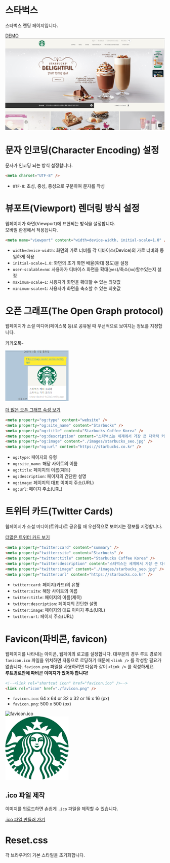 # 스타벅스
스타벅스 랜딩 페이지입니다.  

[DEMO](https://sharp-davinci-4c22a3.netlify.app)
![SHT_starbucks_main](./images/Starbucks_main.PNG)

# 문자 인코딩(Character Encoding) 설정
문자가 인코딩 되는 방식 설정합니다.
```html
<meta charset="UTF-8" />
```
- `UTF-8`: 초성, 중성, 종성으로 구분하여 문자를 작성

# 뷰포트(Viewport) 렌더링 방식 설정
웹페이지가 화면(Viewport)에 표현되는 방식을 설정합니다.  
모바일 환경에서 적용됩니다.

```html
<meta name="viewport" content="width=device-width, initial-scale=1.0" />
```

- `width=device-width`: 화면의 가로 너비를 각 디바이스(Device)의 가로 너비와 동일하게 적용
- `initial-scale=1.0`: 화면의 초기 화면 배율(확대 정도)을 설정
- `user-scalable=no`: 사용자가 디바이스 화면을 확대(`yes`)/축소(`no`)할수있는지 설정
- `maximum-scale=1`: 사용자가 화면을 확대할 수 있는 최댓값
- `minimum-scale=1`: 사용자가 화면을 축소할 수 있는 최솟값

# 오픈 그래프(The Open Graph protocol)
웹페이지가 소셜 미디어(페이스북 등)로 공유될 때 우선적으로 보여지는 정보를 지정합니다. 

카카오톡-  

<img width="200" src="./images/open_graph.PNG" />  

<a href="https://ogp.me/" title="_blank">더 많은 오픈 그래프 속성 보기</a>  
```html
<meta property="og:type" content="website" />
<meta property="og:site_name" content="Starbucks" />
<meta property="og:title" content="Starbucks Coffee Korea" />
<meta property="og:description" content="스타벅스는 세계에서 가장 큰 다국적 커피 전문점으로, 64개국에서 총 23,187개의 매점을 운영하고 있습니다." />
<meta property="og:image" content="./images/starbucks_seo.jpg" />
<meta property="og:url" content="https://starbucks.co.kr" />
```

- `og:type`: 페이지의 유형
- `og:site_name`: 해당 사이트의 이름
- `og:title`: 페이지의 이름(제목)
- `og:description`: 페이지의 간단한 설명
- `og:image`: 페이지의 대표 이미지 주소(URL)
- `og:url`: 페이지 주소(URL)  
  
# 트위터 카드(Twitter Cards)
웹페이지가 소셜 미디어(트위터)로 공유될 때 우선적으로 보여지는 정보를 지정합니다.

<a href="https://developer.twitter.com/en/docs/twitter-for-websites/cards/guides/getting-started" title="_blank">더많은 트위터 카드 보기</a>

```html
<meta property="twitter:card" content="summary" />
<meta property="twitter:site" content="Starbucks" />
<meta property="twitter:title" content="Starbucks Coffee Korea" />
<meta property="twitter:description" content="스타벅스는 세계에서 가장 큰 다국적 커피 전문점으로, 64개국에서 총 23,187개의 매점을 운영하고 있습니다." />
<meta property="twitter:image" content="./images/starbucks_seo.jpg" />
<meta property="twitter:url" content="https://starbucks.co.kr" />
```

- `twitter:card`: 페이지(카드)의 유형
- `twitter:site`: 해당 사이트의 이름
- `twitter:title`: 페이지의 이름(제목)
- `twitter:description`: 페이지의 간단한 설명
- `twitter:image`: 페이지의 대표 이미지 주소(URL)
- `twitter:url`: 페이지 주소(URL)

# Favicon(파비콘, favicon)
웹페이지를 나타내는 아이콘, 웹페이의 로고를 설정합니다.
대부분의 경우 루트 경로에 `favicon.ico` 파일을 위치하면 자동으로 로딩하기 때문에 `<link />` 를 작성할 필요가 없습니다. `favicon.png` 파일을 사용하려면 다음과 같이 `<link />` 를 작성하세요.  
**루트경로안에 파비콘 이미지가 있어야 합니다!**
```html
<!--<link rel="shortcut icon" href="favicon.ico" />-->
<link rel="icon" href="./favicon.png" />
```
- `favicon.ico`: 64 x 64 or 32 x 32 or 16 x 16 (px)
- `favicon.png`: 500 x 500 (px)

<img width="15" src="./favicon.ico" alt="favicon.ico"><br />
<img width="200" src="./favicon.png" alt="favicon.png">

## .ico 파일 제작 
이미지를 업로드하면 손쉽게 `.ico` 파일을 제작할 수 있습니다.

<a href="https://iconifier.net/">.ico 파일 만들러 가기</a>  

# Reset.css
각 브라우저의 기본 스타일을 초기화합니다.




